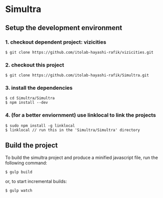 Simultra
=========

## Setup the development environment

### 1. checkout dependent project: vizicities

```
$ git clone https://github.com/itolab-hayashi-rafik/vizicities.git
```

### 2. checkout this project

```
$ git clone https://github.com/itolab-hayashi-rafik/Simultra.git
```

### 3. install the dependencies

```
$ cd Simultra/Simultra
$ npm install --dev
```

### 4. (for a better enviornment) use linklocal to link the projects

```
$ sudo npm install -g linklocal
$ linklocal // run this in the 'Simultra/Simultra' directory
```


## Build the project

To build the simultra project and produce a minified javascript file, run the following command:
```
$ gulp build
```

or, to start incremental builds:
```
$ gulp watch
```